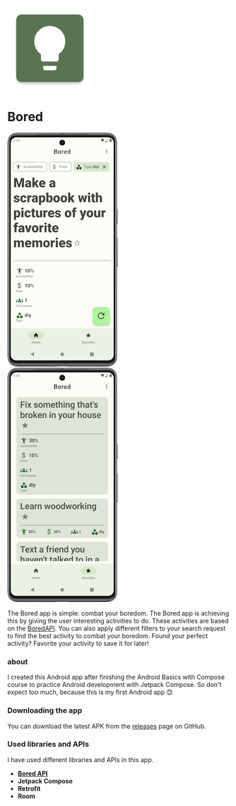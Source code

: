 ![Bored logo](logo.webp)

# Bored
![home screen](home_screen.png) ⠀⠀
![favorite screen](favorites_screen.png)

The Bored app is simple: combat your boredom. The Bored app is achieving this by giving the user
interesting activities to do. These activities are based on
the [BoredAPI](https://www.boredapi.com/). You can also apply different filters to your search
request to find the best activity to combat your boredom. Found your perfect activity? Favorite your
activity to save it for later!

### about

I created this Android app after finishing the Android Basics with Compose course to practice
Android development with Jetpack Compose. So don't expect too much, because this is my first Android
app 😊

### Downloading the app
You can download the latest APK from the [releases](https://github.com/NickKoepr/Bored/releases) page on GitHub.

### Used libraries and APIs

I have used different libraries and APIs in this app.

* [**Bored API**](https://boredapi.com/)
* **Jetpack Compose**
* **Retrofit**
* **Room**
